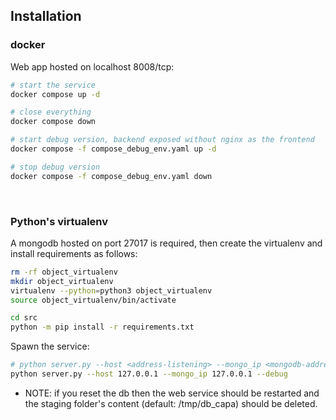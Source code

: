 ## Installation


### docker

Web app hosted on localhost 8008/tcp:
```bash
# start the service
docker compose up -d

# close everything
docker compose down

# start debug version, backend exposed without nginx as the frontend 
docker compose -f compose_debug_env.yaml up -d

# stop debug version
docker compose -f compose_debug_env.yaml down

```


<br />

### Python's virtualenv

A mongodb hosted on port 27017 is required, then create the virtualenv and install requirements as follows:

```bash
rm -rf object_virtualenv
mkdir object_virtualenv 
virtualenv --python=python3 object_virtualenv
source object_virtualenv/bin/activate

cd src
python -m pip install -r requirements.txt
```

Spawn the service:
```bash
# python server.py --host <address-listening> --mongo_ip <mongodb-address> --debug
python server.py --host 127.0.0.1 --mongo_ip 127.0.0.1 --debug
```

 - NOTE: if you reset the db then the web service should be restarted and the staging folder's content (default: /tmp/db_capa) should be deleted.


